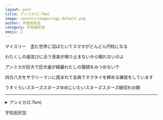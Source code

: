 ```yaml
---
layout: post
title: アンミカ(2.7km)
image: /assets/images/ogp_default.png
author: 宇佐田灰加
category: 宇佐田灰加
emoji: 🐰
---
```

<style>
@media (max-width: 480px) {
    .tanka-area {
        font-size: 90%;
    }
}

@media (max-width: 380px) {
    .tanka-area {
        font-size: 75%;
    }
}
</style>

<div class="tanka-area"><div class="tanka">
<p>マイスリー　歪む世界に羽ばたいてスマホがどんどん円柱になる</p>
<p>わたくしの歯並びに合う音楽が鳴り止まないから眠れないのよ</p>
<p>アンミカが巨大で巨大歯が綺麗わたしの寝顔をみつめないで</p>
<p>四方八方をサラリーマンに囲まれて全員でネクタイを締める練習をしています</p>
<p>うすぐらいスヌーズスヌーズゆめにいたいスヌーズスヌーズ細切れの朝</p></div></div>

---

<details><summary>アンミカ(2.7km)</summary>
マイスリー　歪む世界に羽ばたいてスマホがどんどん円柱になる<br />
わたくしの歯並びに合う音楽が鳴り止まないから眠れないのよ<br />
アンミカが巨大で巨大歯が綺麗わたしの寝顔をみつめないで<br />
四方八方をサラリーマンに囲まれて全員でネクタイを締める練習をしています<br />
うすぐらいスヌーズスヌーズゆめにいたいスヌーズスヌーズ細切れの朝<br />
<br />
</details>

宇佐田灰加
